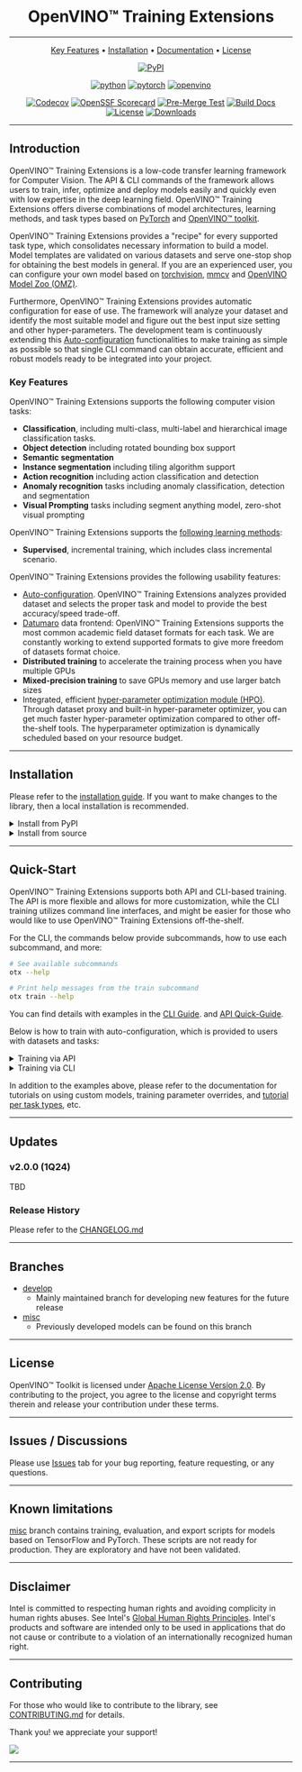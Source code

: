 <div align="center">

# OpenVINO™ Training Extensions

---

[Key Features](#key-features) •
[Installation](https://openvinotoolkit.github.io/training_extensions/latest/guide/get_started/installation.html) •
[Documentation](https://openvinotoolkit.github.io/training_extensions/latest/index.html) •
[License](#license)

[![PyPI](https://img.shields.io/pypi/v/otx)](https://pypi.org/project/otx)

<!-- markdownlint-disable MD042 -->

[![python](https://img.shields.io/badge/python-3.10%2B-green)]()
[![pytorch](https://img.shields.io/badge/pytorch-2.1.1%2B-orange)]()
[![openvino](https://img.shields.io/badge/openvino-2023.3.0-purple)]()

<!-- markdownlint-enable  MD042 -->

[![Codecov](https://codecov.io/gh/openvinotoolkit/training_extensions/branch/develop/graph/badge.svg?token=9HVFNMPFGD)](https://codecov.io/gh/openvinotoolkit/training_extensions)
[![OpenSSF Scorecard](https://api.securityscorecards.dev/projects/github.com/openvinotoolkit/training_extensions/badge)](https://securityscorecards.dev/viewer/?uri=github.com/openvinotoolkit/training_extensions)
[![Pre-Merge Test](https://github.com/openvinotoolkit/training_extensions/actions/workflows/pre_merge.yaml/badge.svg)](https://github.com/openvinotoolkit/training_extensions/actions/workflows/pre_merge.yaml)
[![Build Docs](https://github.com/openvinotoolkit/training_extensions/actions/workflows/docs.yaml/badge.svg)](https://github.com/openvinotoolkit/training_extensions/actions/workflows/docs.yaml)
[![License](https://img.shields.io/badge/License-Apache%202.0-blue.svg)](https://opensource.org/licenses/Apache-2.0)
[![Downloads](https://static.pepy.tech/personalized-badge/otx?period=total&units=international_system&left_color=grey&right_color=green&left_text=PyPI%20Downloads)](https://pepy.tech/project/otx)

---

</div>

## Introduction

OpenVINO™ Training Extensions is a low-code transfer learning framework for Computer Vision.
The API & CLI commands of the framework allows users to train, infer, optimize and deploy models easily and quickly even with low expertise in the deep learning field.
OpenVINO™ Training Extensions offers diverse combinations of model architectures, learning methods, and task types based on [PyTorch](https://pytorch.org) and [OpenVINO™ toolkit](https://software.intel.com/en-us/openvino-toolkit).

OpenVINO™ Training Extensions provides a "recipe" for every supported task type, which consolidates necessary information to build a model.
Model templates are validated on various datasets and serve one-stop shop for obtaining the best models in general.
If you are an experienced user, you can configure your own model based on [torchvision](https://pytorch.org/vision/stable/index.html), [mmcv](https://github.com/open-mmlab/mmcv) and [OpenVINO Model Zoo (OMZ)](https://github.com/openvinotoolkit/open_model_zoo).

Furthermore, OpenVINO™ Training Extensions provides automatic configuration for ease of use.
The framework will analyze your dataset and identify the most suitable model and figure out the best input size setting and other hyper-parameters.
The development team is continuously extending this [Auto-configuration](https://openvinotoolkit.github.io/training_extensions/latest/guide/explanation/additional_features/auto_configuration.html) functionalities to make training as simple as possible so that single CLI command can obtain accurate, efficient and robust models ready to be integrated into your project.

### Key Features

OpenVINO™ Training Extensions supports the following computer vision tasks:

- **Classification**, including multi-class, multi-label and hierarchical image classification tasks.
- **Object detection** including rotated bounding box support
- **Semantic segmentation**
- **Instance segmentation** including tiling algorithm support
- **Action recognition** including action classification and detection
- **Anomaly recognition** tasks including anomaly classification, detection and segmentation
- **Visual Prompting** tasks including segment anything model, zero-shot visual prompting

OpenVINO™ Training Extensions supports the [following learning methods](https://openvinotoolkit.github.io/training_extensions/latest/guide/explanation/algorithms/index.html):

- **Supervised**, incremental training, which includes class incremental scenario.

OpenVINO™ Training Extensions provides the following usability features:

- [Auto-configuration](https://openvinotoolkit.github.io/training_extensions/latest/guide/explanation/additional_features/auto_configuration.html). OpenVINO™ Training Extensions analyzes provided dataset and selects the proper task and model to provide the best accuracy/speed trade-off.
- [Datumaro](https://openvinotoolkit.github.io/datumaro/stable/index.html) data frontend: OpenVINO™ Training Extensions supports the most common academic field dataset formats for each task. We are constantly working to extend supported formats to give more freedom of datasets format choice.
- **Distributed training** to accelerate the training process when you have multiple GPUs
- **Mixed-precision training** to save GPUs memory and use larger batch sizes
- Integrated, efficient [hyper-parameter optimization module (HPO)](https://openvinotoolkit.github.io/training_extensions/latest/guide/explanation/additional_features/hpo.html). Through dataset proxy and built-in hyper-parameter optimizer, you can get much faster hyper-parameter optimization compared to other off-the-shelf tools. The hyperparameter optimization is dynamically scheduled based on your resource budget.

---

## Installation

Please refer to the [installation guide](https://openvinotoolkit.github.io/training_extensions/latest/guide/get_started/installation.html).
If you want to make changes to the library, then a local installation is recommended.

<details>
<summary>Install from PyPI</summary>
Installing the library with pip is the easiest way to get started with otx.

```bash
pip install otx
```

This will install OTX CLI. OTX requires torch and lightning by default to provide training. To use the full pipeline, you need the commands below:

```bash
# Get help for the installation arguments
otx install -h

# Install the full package
otx install

# Install with verbose output
otx install -v

# Install with docs option only.
otx install --option docs
```

</details>

<details>
<summary>Install from source</summary>
To install from source, you need to clone the repository and install the library using pip via editable mode.

```bash
# Use of virtual environment is highy recommended
# Using conda
yes | conda create -n otx_env python=3.10
conda activate otx_env

# Or using your favorite virtual environment
# ...

# Clone the repository and install in editable mode
git clone https://github.com/openvinotoolkit/training_extensions.git
cd training_extensions
pip install -e .
```

This will install OTX CLI. OTX requires torch and lightning by default to provide training. To use the full pipeline, you need the commands below:

```bash
# Get help for the installation arguments
otx install -h

# Install the full package
otx install

# Install with verbose output
otx install -v

# Install with docs option only.
otx install --option docs
```

</details>

---

## Quick-Start

OpenVINO™ Training Extensions supports both API and CLI-based training. The API is more flexible and allows for more customization, while the CLI training utilizes command line interfaces, and might be easier for those who would like to use OpenVINO™ Training Extensions off-the-shelf.

For the CLI, the commands below provide subcommands, how to use each subcommand, and more:

```bash
# See available subcommands
otx --help

# Print help messages from the train subcommand
otx train --help
```

You can find details with examples in the [CLI Guide](https://openvinotoolkit.github.io/training_extensions/latest/guide/get_started/cli_commands.html). and [API Quick-Guide](https://openvinotoolkit.github.io/training_extensions/latest/guide/get_started/api_tutorial.html).

Below is how to train with auto-configuration, which is provided to users with datasets and tasks:

<details>
<summary>Training via API</summary>

```python
# Training with Auto-Configuration via Engine
from otx.engine import Engine

engine = Engine(data_root="data/wgisd", task="DETECTION")
engine.train()
```

For more examples, see documentation: [CLI Guide](https://openvinotoolkit.github.io/training_extensions/latest/guide/get_started/cli_commands.html)

</details>

<details>
<summary>Training via CLI</summary>

```bash
otx train --data_root data/wgisd --task DETECTION
```

For more examples, see documentation: [API Quick-Guide](https://openvinotoolkit.github.io/training_extensions/latest/guide/get_started/api_tutorial.html)

</details>

In addition to the examples above, please refer to the documentation for tutorials on using custom models, training parameter overrides, and [tutorial per task types](https://openvinotoolkit.github.io/training_extensions/latest/guide/tutorials/base/how_to_train/index.html), etc.

---

## Updates

### v2.0.0 (1Q24)

TBD

### Release History

Please refer to the [CHANGELOG.md](CHANGELOG.md)

---

## Branches

- [develop](https://github.com/openvinotoolkit/training_extensions/tree/develop)
  - Mainly maintained branch for developing new features for the future release
- [misc](https://github.com/openvinotoolkit/training_extensions/tree/misc)
  - Previously developed models can be found on this branch

---

## License

OpenVINO™ Toolkit is licensed under [Apache License Version 2.0](LICENSE).
By contributing to the project, you agree to the license and copyright terms therein and release your contribution under these terms.

---

## Issues / Discussions

Please use [Issues](https://github.com/openvinotoolkit/training_extensions/issues/new/choose) tab for your bug reporting, feature requesting, or any questions.

---

## Known limitations

[misc](https://github.com/openvinotoolkit/training_extensions/tree/misc) branch contains training, evaluation, and export scripts for models based on TensorFlow and PyTorch.
These scripts are not ready for production. They are exploratory and have not been validated.

---

## Disclaimer

Intel is committed to respecting human rights and avoiding complicity in human rights abuses.
See Intel's [Global Human Rights Principles](https://www.intel.com/content/www/us/en/policy/policy-human-rights.html).
Intel's products and software are intended only to be used in applications that do not cause or contribute to a violation of an internationally recognized human right.

---

## Contributing

For those who would like to contribute to the library, see [CONTRIBUTING.md](CONTRIBUTING.md) for details.

Thank you! we appreciate your support!

<a href="https://github.com/openvinotoolkit/training_extensions/graphs/contributors">
  <img src="https://contrib.rocks/image?repo=openvinotoolkit/training_extensions" />
</a>

---

